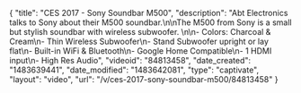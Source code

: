 {
    "title": "CES 2017 - Sony Soundbar M500",
    "description": "Abt Electronics talks to Sony about their M500 soundbar.\n\nThe M500 from Sony is a small but stylish soundbar with wireless subwoofer. \n\n- Colors: Charcoal & Cream\n- Thin Wireless Subwoofer\n- Stand Subwoofer upright or lay flat\n- Built-in WiFi & Bluetooth\n- Google Home Compatible\n- 1 HDMI input\n- High Res Audio",
    "videoid": "84813458",
    "date_created": "1483639441",
    "date_modified": "1483642081",
    "type": "captivate",
    "layout": "video",
    "url": "\/v\/ces-2017-sony-soundbar-m500\/84813458"
}